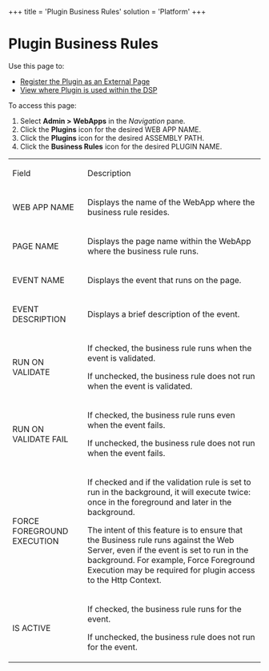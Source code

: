 +++
title = 'Plugin Business Rules'
solution = 'Platform'
+++

# Plugin Business Rules

<div class="use">

Use this page to:

  - [Register the Plugin as an External
    Page](../Use_Cases/Register%20Plugin%20in%20DSP#RegisterPluginasanExternalPage)
  - [View where Plugin is used within the
    DSP](../Use_Cases/View%20Where%20Plugin%20is%20Used)

</div>

To access this page:

1.  Select **Admin \> WebApps** in the *Navigation* pane.
2.  Click the **Plugins** icon for the desired WEB APP NAME.
3.  Click the **Plugins** icon for the desired ASSEMBLY PATH.
4.  Click the **Business Rules** icon for the desired PLUGIN NAME.

<table>
<tbody>
<tr class="odd">
<td><p>Field</p></td>
<td><p>Description</p></td>
</tr>
<tr class="even">
<td><p>WEB APP NAME</p></td>
<td><p>Displays the name of the WebApp where the business rule resides.</p></td>
</tr>
<tr class="odd">
<td><p>PAGE NAME</p></td>
<td><p>Displays the page name within the WebApp where the business rule runs.</p></td>
</tr>
<tr class="even">
<td><p>EVENT NAME</p></td>
<td><p>Displays the event that runs on the page.</p></td>
</tr>
<tr class="odd">
<td><p>EVENT DESCRIPTION</p></td>
<td><p>Displays a brief description of the event.</p></td>
</tr>
<tr class="even">
<td><p>RUN ON VALIDATE</p></td>
<td><p>If checked, the business rule runs when the event is validated.</p>
<p>If unchecked, the business rule does not run when the event is validated.</p></td>
</tr>
<tr class="odd">
<td><p>RUN ON VALIDATE FAIL</p></td>
<td><p>If checked, the business rule runs even when the event fails.</p>
<p>If unchecked, the business rule does not run when the event fails.</p></td>
</tr>
<tr class="even">
<td><p>FORCE FOREGROUND EXECUTION</p></td>
<td><p>If checked and if the validation rule is set to run in the background, it will execute twice: once in the foreground and later in the background.</p>
<p>The intent of this feature is to ensure that the Business rule runs against the Web Server, even if the event is set to run in the background. For example, Force Foreground Execution may be required for plugin access to the Http Context.</p></td>
</tr>
<tr class="odd">
<td><p>IS ACTIVE</p></td>
<td><p>If checked, the business rule runs for the event.</p>
<p>If unchecked, the business rule does not run for the event.</p></td>
</tr>
</tbody>
</table>
